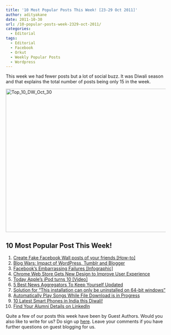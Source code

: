 ```yaml
---
title: '10 Most Popular Posts This Week! [23-29 Oct 2011]'
author: adityakane
date: 2011-10-30
url: /10-popular-posts-week-2329-oct-2011/
categories:
  - Editorial
tags:
  - Editorial
  - Facebook
  - Orkut
  - Weekly Popular Posts
  - Wordpress
---
```

This week we had fewer posts but a lot of social buzz. It was Diwali season and that explains the total number of posts being only 15 in the week.

[<img class="wp-image-50123" style="padding-left: 0px;padding-right: 0px;padding-top: 0px;border: 0px" src="http://cdn.devilsworkshop.org/files/2011/10/Top_10_DW_Oct_30_thumb.png" alt="Top_10_DW_Oct_30" width="521" height="452" border="0" />][1]

## 10 Most Popular Post This Week!

  1. [Create Fake Facebook Wall posts of your friends [How-to]][2]
  2. [Blog Wars: Impact of WordPress, Tumblr and Blogger][3]
  3. [Facebook’s Embarrassing Failures [Infographic]][4]
  4. [Chrome Web Store Gets New Design to Improve User Experience][5]
  5. [Today Apple’s iPod turns 10 [Video]][6]
  6. [5 Best News Aggregators To Keep Yourself Updated][7]
  7. [Solution for “This installation can only be uninstalled on 64-bit windows”][8]
  8. [Automatically Play Songs While File Download is in Progress][9]
  9. [10 Latest Smart Phones in India this Diwali!][10]
 10. [Find Your Alumni Details on LinkedIn][11]

Quite a few of our posts this week have been by Guest Authors. Would you also like to write for us? Do sign up <a href="http://rtcamp.com/wp-signup.php" onclick="_gaq.push(['_trackEvent', 'outbound-article', 'http://rtcamp.com/wp-signup.php', 'here']);" >here</a>. Leave your comments if you have further questions on guest blogging for us.

 [1]: http://cdn.devilsworkshop.org/files/2011/10/Top_10_DW_Oct_30.png
 [2]: http://devilsworkshop.org/create-fake-facebook-wall-posts-friends-howto/
 [3]: http://devilsworkshop.org/blog-wars-impact-wordpress-tumblr-blogger/
 [4]: http://devilsworkshop.org/facebooks-embarrassing-failures-infographic/
 [5]: http://devilsworkshop.org/chrome-webstore-gets-a-major-redesign-improves-user-experience-touch-friendly/
 [6]: http://devilsworkshop.org/today-apples-ipod-turns-10-video/
 [7]: http://devilsworkshop.org/5-news-aggregators-updated-happening/
 [8]: http://devilsworkshop.org/solution-installation-uninstalled-64bit-windows/
 [9]: http://devilsworkshop.org/instant-elevator-music-boring-file-operations-application-lags-entertaining/
 [10]: http://devilsworkshop.org/10-latest-smart-phones-india-diwali/
 [11]: http://devilsworkshop.org/find-alumni-details-linkedin/
